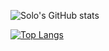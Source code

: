 
![Solo's GitHub stats](https://github-readme-stats.vercel.app/api?username=journeyOS&show_icons=true&theme=onedark)

[![Top Langs](https://github-readme-stats.vercel.app/api/top-langs/?username=journeyOS&layout=compact&langs_count=8&theme=onedark)](https://github.com/anuraghazra/github-readme-stats)



<!--
**journeyOS/journeyOS** is a ✨ _special_ ✨ repository because its `README.md` (this file) appears on your GitHub profile.

Here are some ideas to get you started:

- 🔭 I’m currently working on ...
- 🌱 I’m currently learning ...
- 👯 I’m looking to collaborate on ...
- 🤔 I’m looking for help with ...
- 💬 Ask me about ...
- 📫 How to reach me: ...
- 😄 Pronouns: ...
- ⚡ Fun fact: ...
-->
